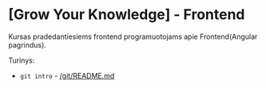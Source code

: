 # [Grow Your Knowledge] - Frontend

Kursas pradedantiesiems frontend programuotojams apie Frontend(Angular pagrindus).

Turinys:
- `git intro` - [/git/README.md](./git)
